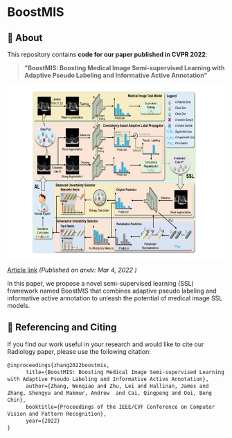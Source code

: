 # BoostMIS


## 📄 About

This repository contains **code for our paper published in CVPR 2022**:

> **"BoostMIS: Boosting Medical Image Semi-supervised Learning with Adaptive Pseudo Labeling and Informative Active Annotation"**


<div align=center><img height="400" src="imgs/framework.pdf"></div>

[Article link](https://arxiv.org/abs/2203.02533) _(Published on arxiv: Mar 4, 2022 )_

In this paper, we propose a novel semi-supervised learning (SSL) framework named BoostMIS that combines adaptive pseudo labeling and informative active annotation to unleash the potential of medical image SSL models.

## 🤝 Referencing and Citing 

If you find our work useful in your research and would like to cite our Radiology paper, please use the following citation:

```
@inproceedings{zhang2022boostmis,
      title={BoostMIS: Boosting Medical Image Semi-supervised Learning with Adaptive Pseudo Labeling and Informative Active Annotation}, 
      author={Zhang, Wenqiao and Zhu, Lei and Hallinan, James and Zhang, Shengyu and Makmur, Andrew  and Cai, Qingpeng and Ooi, Beng Chin},
      booktitle={Proceedings of the IEEE/CVF Conference on Computer Vision and Pattern Recognition},
      year={2022}
}
```
